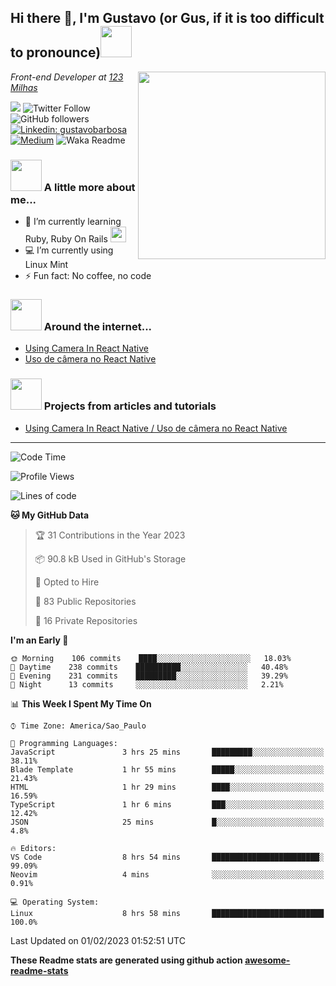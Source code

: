 <h2>Hi there 👋, I'm Gustavo (or Gus, if it is too difficult to pronounce)<img src="https://media.giphy.com/media/RMAnPMLrnOVhWuvusR/giphy.gif" width="50"></h2>
<img src="https://media.giphy.com/media/bi6RQ5x3tqoSI/giphy.gif" align="right" width="300">
<p><em>Front-end Developer at <a href="https://123milhas.com/">123 Milhas</a>
</em></p>

![](https://visitor-badge.glitch.me/badge?page_id=gusbdev.gusbdev)
![Twitter Follow](https://img.shields.io/twitter/follow/GustavoBFig?label=Follow)
![GitHub followers](https://img.shields.io/github/followers/gusbdev?label=Followers&style=social)
[![Linkedin: gustavobarbosa](https://img.shields.io/badge/-Gustavo%20Barbosa-blue?style=flat-square&logo=Linkedin&logoColor=white&link=https://www.linkedin.com/in/gustavo-barbosa-4a457178/?locale=en_US)](https://www.linkedin.com/in/gustavo-barbosa-figueiredo/?locale=en_US)
[![Medium](https://img.shields.io/badge/-Gustavo%20Barbosa-black?style=flat-square&logo=Medium&logoColor=white&link=https://gusbdev.medium.com/)](https://gusbdev.medium.com/)
![Waka Readme](https://github.com/anmol098/anmol098/workflows/Waka%20Readme/badge.svg)

### <img src="https://media.giphy.com/media/JmPabUqU22FAbQYkzN/giphy.gif?cid=ecf05e47q7yo25g6s5nej8umf3mb3j381wfsxdgh38ozfxmn&rid=giphy.gif&ct=s" width="50"> A little more about me...  

- 🌱 I’m currently learning Ruby, Ruby On Rails <img src="https://cdn.emojidex.com/emoji/seal/Ruby.png?1465787635" width="25" height="25" />
- :computer: I’m currently using Linux Mint
- ⚡ Fun fact: No coffee, no code

### <img src="https://media.giphy.com/media/J5G9LaVDOHjPXWiPpM/giphy.gif?cid=ecf05e4754h7jyq8sg2agqh6e4osqtfrgpe9vqbv359lhy35&rid=giphy.gif&ct=s" width="50"> Around the internet...
- [Using Camera In React Native](https://gusbdev.medium.com/using-camera-in-react-native-370a2569ccd4)
- [Uso de câmera no React Native](https://gusbdev.medium.com/uso-de-c%C3%A2mera-no-react-native-3917ef1de182)

### <img src="https://media.giphy.com/media/LRUSX9oaSmuKW3n4Ax/giphy.gif" width="50"> Projects from articles and tutorials
- [Using Camera In React Native / Uso de câmera no React Native](https://github.com/gusbdev/AwesomeCamera)

---
<!--START_SECTION:waka-->
![Code Time](http://img.shields.io/badge/Code%20Time-2%2C250%20hrs%2032%20mins-blue)

![Profile Views](http://img.shields.io/badge/Profile%20Views-6-blue)

![Lines of code](https://img.shields.io/badge/From%20Hello%20World%20I%27ve%20Written-663%20Thousand%20lines%20of%20code-blue)

**🐱 My GitHub Data** 

> 🏆 31 Contributions in the Year 2023
 > 
> 📦 90.8 kB Used in GitHub's Storage 
 > 
> 💼 Opted to Hire
 > 
> 📜 83 Public Repositories 
 > 
> 🔑 16 Private Repositories  
 > 
**I'm an Early 🐤** 

```text
🌞 Morning    106 commits    ████░░░░░░░░░░░░░░░░░░░░░   18.03% 
🌆 Daytime    238 commits    ██████████░░░░░░░░░░░░░░░   40.48% 
🌃 Evening    231 commits    █████████░░░░░░░░░░░░░░░░   39.29% 
🌙 Night      13 commits     ░░░░░░░░░░░░░░░░░░░░░░░░░   2.21%

```


📊 **This Week I Spent My Time On** 

```text
⌚︎ Time Zone: America/Sao_Paulo

💬 Programming Languages: 
JavaScript               3 hrs 25 mins       █████████░░░░░░░░░░░░░░░░   38.11% 
Blade Template           1 hr 55 mins        █████░░░░░░░░░░░░░░░░░░░░   21.43% 
HTML                     1 hr 29 mins        ████░░░░░░░░░░░░░░░░░░░░░   16.59% 
TypeScript               1 hr 6 mins         ███░░░░░░░░░░░░░░░░░░░░░░   12.42% 
JSON                     25 mins             █░░░░░░░░░░░░░░░░░░░░░░░░   4.8%

🔥 Editors: 
VS Code                  8 hrs 54 mins       ████████████████████████░   99.09% 
Neovim                   4 mins              ░░░░░░░░░░░░░░░░░░░░░░░░░   0.91%

💻 Operating System: 
Linux                    8 hrs 58 mins       █████████████████████████   100.0%

```


 Last Updated on 01/02/2023 01:52:51 UTC
<!--END_SECTION:waka-->

**These Readme stats are generated using github action [awesome-readme-stats](https://github.com/anmol098/waka-readme-stats)**
